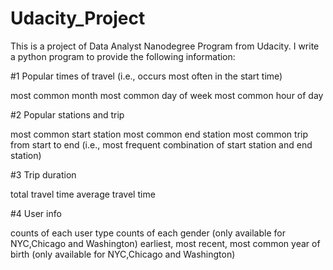 # Udacity_Project
This is a project of Data Analyst Nanodegree Program from Udacity. I write a python program to provide the following information:

#1 Popular times of travel (i.e., occurs most often in the start time)

most common month most common day of week most common hour of day

#2 Popular stations and trip

most common start station most common end station most common trip from start to end (i.e., most frequent combination of start station and end station)

#3 Trip duration

total travel time average travel time

#4 User info

counts of each user type counts of each gender (only available for NYC,Chicago and Washington) earliest, most recent, most common year of birth (only available for NYC,Chicago and Washington)
